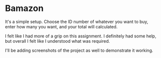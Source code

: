 # Bamazon

It's a simple setup. Choose the ID number of whatever you want to buy, 
enter how many you want, and your total will calculated.

I felt like I had more of a grip on this assignment. I definitely had some help, but overall I felt like I understood what was required.

I'll be adding screenshots of the project as well to demonstrate it working.
